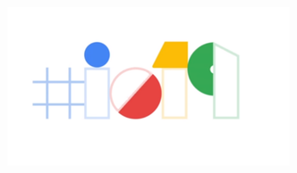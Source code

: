 ![FileModes](slideImages/image1.png)<!-- .element: style="border:0; width:900px; margin-left:50px" -->